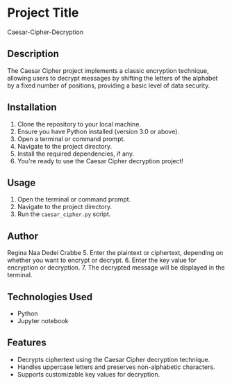 
# Project Title
Caesar-Cipher-Decryption

## Description

The Caesar Cipher project implements a classic encryption technique, allowing users to decrypt messages by shifting the letters of the alphabet by a fixed number of positions, providing a basic level of data security.

## Installation

1. Clone the repository to your local machine.
2. Ensure you have Python installed (version 3.0 or above).
3. Open a terminal or command prompt.
4. Navigate to the project directory.
5. Install the required dependencies, if any.
6. You're ready to use the Caesar Cipher decryption project!

## Usage

1. Open the terminal or command prompt.
2. Navigate to the project directory.
3. Run the `caesar_cipher.py` script.

## Author
Regina Naa Dedei Crabbe
5. Enter the plaintext or ciphertext, depending on whether you want to encrypt or decrypt.
6. Enter the key value for encryption or decryption.
7. The decrypted message will be displayed in the terminal.

## Technologies Used

- Python
- Jupyter notebook

## Features

- Decrypts ciphertext using the Caesar Cipher decryption technique.
- Handles uppercase letters and preserves non-alphabetic characters.
- Supports customizable key values for decryption.
